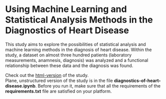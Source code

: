 # Using Machine Learning and Statistical Analysis Methods in the Diagnostics of Heart Disease

This study aims to explore the possibilities of statistical analysis and machine learning methods in the diagnosis of heart disease. Within the study, a dataset on almost three hundred patients (laboratory measurements, anamnesis, diagnosis) was analyzed and a functional relationship between these data and the diagnosis was found.<br>

Check out the [html-version](https://fedddot.github.io/heart-disease/intro.html) of the study.<br>
Plane, unstructured version of the study is in the file **diagnostics-of-heart-disease.ipynb**. Before you run it, make sure that all the requirements of the **requirements.txt** file are satisfied on your platform.<br>
